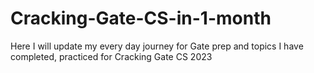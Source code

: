 # Cracking-Gate-CS-in-1-month
Here I will update my every day journey for Gate prep and topics I have completed, practiced for Cracking Gate CS 2023
